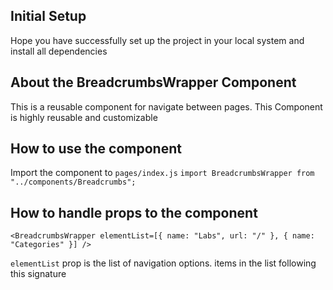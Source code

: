 ## Initial Setup

Hope you have successfully set up the project in your local system and install all dependencies

## About the BreadcrumbsWrapper Component

This is a reusable component for navigate between pages. This Component is highly reusable and customizable

## How to use the component

Import the component to `pages/index.js`
`import BreadcrumbsWrapper from "../components/Breadcrumbs";`

## How to handle props to the component

```
<BreadcrumbsWrapper elementList=[{ name: "Labs", url: "/" }, { name: "Categories" }] />
```

`elementList` prop is the list of navigation options. items in the list following this signature
